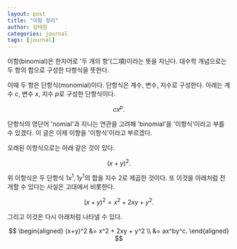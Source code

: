 ```yaml
---
layout: post
title: "이항 정리"
author: 김태원
categories: journal
tags: [journal]
---
```


이항(binomial)은 한자어로 '두 개의 항'(二項)이라는 뜻을 지닌다.
대수학 개념으로는 두 항의 합으로 구성한 다항식을 뜻한다.

이때 두 항은 단항식(monomial)이다. 
단항식은 계수, 변수, 지수로 구성한다.
아래는 계수 $c$, 변수 $x$, 지수 $p$로 구성한 단항식이다.

$$
cx^p.
$$

단항식의 영단어 'nomial'과 지니는 연관을 고려해 'binomial'을 '이항식'이라고 부를 수 있겠다. 
이 글은 이제 이항을 '이항식'이라고 부르겠다.

오래된 이항식으로는 아래 같은 것이 있다.

$$
(x+y)^2.
$$

위 이항식은 두 단항식 $1x^1, 1y^1$의 합을 지수 $2$로 제곱한 것이다.
또 이것을 아래처럼 전개할 수 있다는 사실은 고대에서 비롯한다.

$$
(x+y)^2 = x^2 + 2xy + y^2.
$$

그리고 이것은 다시 아래처럼 나타낼 수 있다.

$$
\begin{aligned}
(x+y)^2 &= x^2 + 2xy + y^2 \\
					 &= ax^by^c.
\end{aligned}
$$

